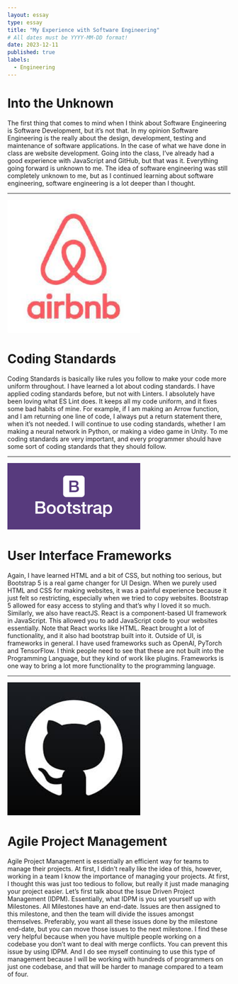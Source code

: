 ```yaml
---
layout: essay
type: essay
title: "My Experience with Software Engineering"
# All dates must be YYYY-MM-DD format!
date: 2023-12-11
published: true
labels:
  - Engineering
---
```


# Into the Unknown

The first thing that comes to mind when I think about Software Engineering is Software Development, but it’s not that. In my opinion Software Engineering is the really about the design, development, testing and maintenance of software applications. In the case of what we have done in class are website development. Going into the class, I’ve already had a good experience with JavaScript and GitHub, but that was it. Everything going forward is unknown to me. The idea of software engineering was still completely unknown to me, but as I continued learning about software engineering, software engineering is a lot deeper than I thought.

<hr />

<img width="300px" class="rounded float-start pe-4" src="../img/airBnB.jpg">

# Coding Standards

Coding Standards is basically like rules you follow to make your code more uniform throughout. I have learned a lot about coding standards. I have applied coding standards before, but not with Linters. I absolutely have been loving what ES Lint does. It keeps all my code uniform, and it fixes some bad habits of mine. For example, if I am making an Arrow function, and I am returning one line of code, I always put a return statement there, when it’s not needed. I will continue to use coding standards, whether I am making a neural network in Python, or making a video game in Unity. To me coding standards are very important, and every programmer should have some sort of coding standards that they should follow.

<hr />

<img width="300px" class="rounded float-start pe-4" src="../img/bootstrap.png">

# User Interface Frameworks

Again, I have learned HTML and a bit of CSS, but nothing too serious, but Bootstrap 5 is a real game changer for UI Design. When we purely used HTML and CSS for making websites, it was a painful experience because it just felt so restricting, especially when we tried to copy websites. Bootstrap 5 allowed for easy access to styling and that’s why I loved it so much. Similarly, we also have reactJS. React is a component-based UI framework in JavaScript. This allowed you to add JavaScript code to your websites essentially. Note that React works like HTML. React brought a lot of functionality, and it also had bootstrap built into it. Outside of UI, is frameworks in general. I have used frameworks such as OpenAI, PyTorch and TensorFlow. I think people need to see that these are not built into the Programming Language, but they kind of work like plugins. Frameworks is one way to bring a lot more functionality to the programming language.

<hr />

<img width="300px" class="rounded float-start pe-4" src="../img/GitHub.jpg">

# Agile Project Management

Agile Project Management is essentially an efficient way for teams to manage their projects. At first, I didn’t really like the idea of this, however, working in a team I know the importance of managing your projects. At first, I thought this was just too tedious to follow, but really it just made managing your project easier. Let’s first talk about the Issue Driven Project Management (IDPM). Essentially, what IDPM is you set yourself up with Milestones. All Milestones have an end-date. Issues are then assigned to this milestone, and then the team will divide the issues amongst themselves. Preferably, you want all these issues done by the milestone end-date, but you can move those issues to the next milestone. I find these very helpful because when you have multiple people working on a codebase you don’t want to deal with merge conflicts. You can prevent this issue by using IDPM. And I do see myself continuing to use this type of management because I will be working with hundreds of programmers on just one codebase, and that will be harder to manage compared to a team of four.
